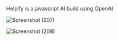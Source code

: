 Helpify is a javascript AI build using OpenAI

![Screenshot (207)](https://user-images.githubusercontent.com/76277810/230786799-c03f0171-1314-483c-b5a4-dc2f2f99104f.png)

![Screenshot (208)](https://user-images.githubusercontent.com/76277810/230786809-a5940a81-6731-4568-b941-4ce9b7e35001.png)

